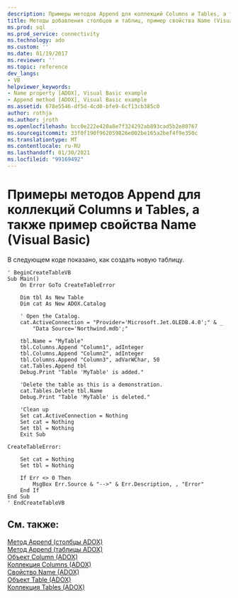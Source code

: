 ```yaml
---
description: Примеры методов Append для коллекций Columns и Tables, а также пример свойства Name (Visual Basic)
title: Методы добавления столбцов и таблиц, пример свойства Name (Visual Basic) | Документация Майкрософт
ms.prod: sql
ms.prod_service: connectivity
ms.technology: ado
ms.custom: ''
ms.date: 01/19/2017
ms.reviewer: ''
ms.topic: reference
dev_langs:
- VB
helpviewer_keywords:
- Name property [ADOX], Visual Basic example
- Append method [ADOX], Visual Basic example
ms.assetid: 678e5546-df5d-4cd0-bfe9-6cf13cb385c0
author: rothja
ms.author: jroth
ms.openlocfilehash: bcc0e222e420a8e7f324292ab893cad5b2e80767
ms.sourcegitcommit: 33f0f190f962059826e002be165a2bef4f9e350c
ms.translationtype: MT
ms.contentlocale: ru-RU
ms.lasthandoff: 01/30/2021
ms.locfileid: "99169492"
---
```

# <a name="columns-and-tables-append-methods-name-property-example-vb"></a>Примеры методов Append для коллекций Columns и Tables, а также пример свойства Name (Visual Basic)
В следующем коде показано, как создать новую таблицу.  
  
```  
' BeginCreateTableVB  
Sub Main()  
    On Error GoTo CreateTableError  
  
    Dim tbl As New Table  
    Dim cat As New ADOX.Catalog  
  
    ' Open the Catalog.  
    cat.ActiveConnection = "Provider='Microsoft.Jet.OLEDB.4.0';" & _  
        "Data Source='Northwind.mdb';"  
  
    tbl.Name = "MyTable"  
    tbl.Columns.Append "Column1", adInteger  
    tbl.Columns.Append "Column2", adInteger  
    tbl.Columns.Append "Column3", adVarWChar, 50  
    cat.Tables.Append tbl  
    Debug.Print "Table 'MyTable' is added."  
  
    'Delete the table as this is a demonstration.  
    cat.Tables.Delete tbl.Name  
    Debug.Print "Table 'MyTable' is deleted."  
  
    'Clean up  
    Set cat.ActiveConnection = Nothing  
    Set cat = Nothing  
    Set tbl = Nothing  
    Exit Sub  
  
CreateTableError:  
  
    Set cat = Nothing  
    Set tbl = Nothing  
  
    If Err <> 0 Then  
        MsgBox Err.Source & "-->" & Err.Description, , "Error"  
    End If  
End Sub  
' EndCreateTableVB  
```  
  
## <a name="see-also"></a>См. также:  
 [Метод Append (столбцы ADOX)](./append-method-adox-columns.md)   
 [Метод Append (таблицы ADOX)](./append-method-adox-tables.md)   
 [Объект Column (ADOX)](./column-object-adox.md)   
 [Коллекция Columns (ADOX)](./columns-collection-adox.md)   
 [Свойство Name (ADOX)](./name-property-adox.md)   
 [Объект Table (ADOX)](./table-object-adox.md)   
 [Коллекция Tables (ADOX)](./tables-collection-adox.md)